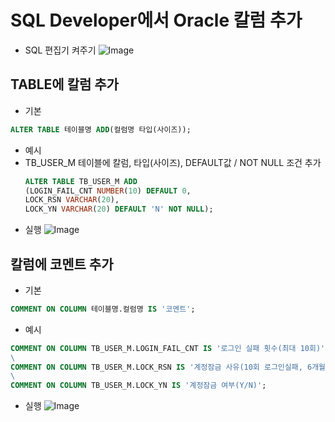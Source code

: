 # SQL Developer에서 Oracle 칼럼 추가

- SQL 편집기 켜주기
![Image](https://i.imgur.com/gzqWrGb.png)

## TABLE에 칼럼 추가
- 기본
```sql
ALTER TABLE 테이블명 ADD(컬럼명 타입(사이즈));
```

- 예시
- TB_USER_M 테이블에 칼럼, 타입(사이즈), DEFAULT값 / NOT NULL 조건 추가
    ```sql
    ALTER TABLE TB_USER_M ADD
    (LOGIN_FAIL_CNT NUMBER(10) DEFAULT 0,
    LOCK_RSN VARCHAR(20),
    LOCK_YN VARCHAR(20) DEFAULT 'N' NOT NULL);
    ```
- 실행
![Image](https://i.imgur.com/if4Nl5B.png)

## 칼럼에 코멘트 추가
- 기본
```SQL
COMMENT ON COLUMN 테이블명.컬럼명 IS '코멘트';
```

- 예시
```SQL
COMMENT ON COLUMN TB_USER_M.LOGIN_FAIL_CNT IS '로그인 실패 횟수(최대 10회)';
\
COMMENT ON COLUMN TB_USER_M.LOCK_RSN IS '계정잠금 사유(10회 로그인실패, 6개월 미접속, 퇴사)';
\
COMMENT ON COLUMN TB_USER_M.LOCK_YN IS '계정잠금 여부(Y/N)';
```

- 실행
![Image](https://i.imgur.com/vMBFsJ2.png)